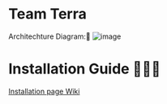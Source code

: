 # Team Terra
Architechture Diagram:🧐
![image](https://user-images.githubusercontent.com/58596028/151851865-9b4aa924-f00e-443f-b99f-72bc99a7a863.png)

# Installation Guide 👨🏻‍💻
[Installation page Wiki](https://github.com/airavata-courses/terra/wiki/Installation-Guide)
